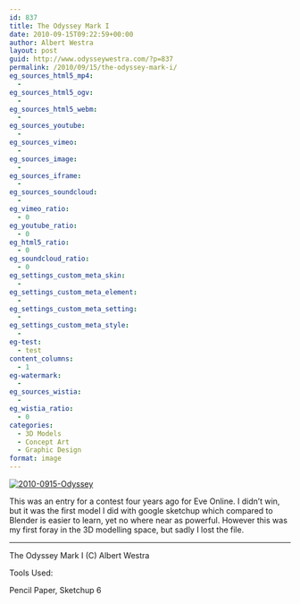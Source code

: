 ```yaml
---
id: 837
title: The Odyssey Mark I
date: 2010-09-15T09:22:59+00:00
author: Albert Westra
layout: post
guid: http://www.odysseywestra.com/?p=837
permalink: /2010/09/15/the-odyssey-mark-i/
eg_sources_html5_mp4:
  - 
eg_sources_html5_ogv:
  - 
eg_sources_html5_webm:
  - 
eg_sources_youtube:
  - 
eg_sources_vimeo:
  - 
eg_sources_image:
  - 
eg_sources_iframe:
  - 
eg_sources_soundcloud:
  - 
eg_vimeo_ratio:
  - 0
eg_youtube_ratio:
  - 0
eg_html5_ratio:
  - 0
eg_soundcloud_ratio:
  - 0
eg_settings_custom_meta_skin:
  - 
eg_settings_custom_meta_element:
  - 
eg_settings_custom_meta_setting:
  - 
eg_settings_custom_meta_style:
  - 
eg-test:
  - test
content_columns:
  - 1
eg-watermark:
  - 
eg_sources_wistia:
  - 
eg_wistia_ratio:
  - 0
categories:
  - 3D Models
  - Concept Art
  - Graphic Design
format: image
---
```

[<img class="aligncenter size-full wp-image-1087" src="http://i2.wp.com/www.odysseywestra.com/wp-content/uploads/2010/09/2010-0915-Odyssey.jpg?fit=904%2C462" alt="2010-0915-Odyssey" srcset="http://i2.wp.com/www.odysseywestra.com/wp-content/uploads/2010/09/2010-0915-Odyssey.jpg?w=2000 2000w, http://i2.wp.com/www.odysseywestra.com/wp-content/uploads/2010/09/2010-0915-Odyssey.jpg?resize=200%2C102 200w, http://i2.wp.com/www.odysseywestra.com/wp-content/uploads/2010/09/2010-0915-Odyssey.jpg?resize=500%2C256 500w, http://i2.wp.com/www.odysseywestra.com/wp-content/uploads/2010/09/2010-0915-Odyssey.jpg?resize=1024%2C523 1024w, http://i2.wp.com/www.odysseywestra.com/wp-content/uploads/2010/09/2010-0915-Odyssey.jpg?resize=300%2C153 300w" sizes="(max-width: 2000px) 100vw, 2000px" data-recalc-dims="1" />](http://i2.wp.com/www.odysseywestra.com/wp-content/uploads/2010/09/2010-0915-Odyssey.jpg)

<!--more-->This was an entry for a contest four years ago for Eve Online. I didn&#8217;t win, but it was the first model I did with google sketchup which compared to Blender is easier to learn, yet no where near as powerful. However this was my first foray in the 3D modelling space, but sadly I lost the file.

* * *

The Odyssey Mark I (C) Albert Westra

Tools Used:
  
Pencil Paper, Sketchup 6